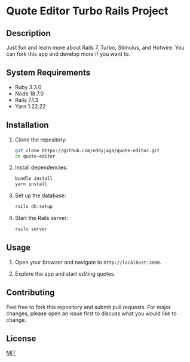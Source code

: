 # Quote Editor Turbo Rails Project

## Description

Just fun and learn more about Rails 7, Turbo, Stimulus, and Hotwire. You can fork this app and develop more if you want to.

## System Requirements

- Ruby 3.3.0
- Node 18.7.0
- Rails 7.1.3
- Yarn 1.22.22

## Installation

1. Clone the repository:

    ```sh
    git clone https://github.com/eddyjaga/quote-editor.git
    cd quote-editor
    ```

2. Install dependencies:

    ```sh
    bundle install
    yarn install
    ```

3. Set up the database:

    ```sh
    rails db:setup
    ```

4. Start the Rails server:

    ```sh
    rails server
    ```

## Usage

1. Open your browser and navigate to `http://localhost:3000`.

2. Explore the app and start editing quotes.

## Contributing

Feel free to fork this repository and submit pull requests. For major changes, please open an issue first to discuss what you would like to change.

## License

[MIT](https://choosealicense.com/licenses/mit/)
